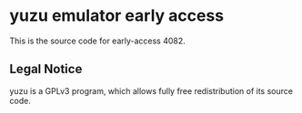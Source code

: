 yuzu emulator early access
=============

This is the source code for early-access 4082.

## Legal Notice

yuzu is a GPLv3 program, which allows fully free redistribution of its source code.